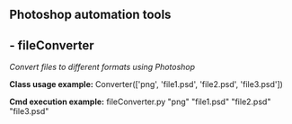 ## Photoshop automation tools

## - fileConverter

  *Convert files to different formats using Photoshop*

  **Class usage example:**
        Converter(['png', 'file1.psd', 'file2.psd', 'file3.psd'])

  **Cmd execution example:**
        fileConverter.py "png" "file1.psd" "file2.psd" "file3.psd"